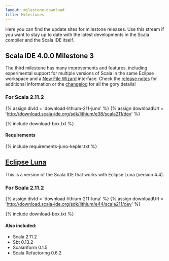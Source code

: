 ```yaml
---
layout: milestone-download
title: Milestones
---
```


Here you can find the update sites for milestone releases. Use this stream if you want to stay
up to date with the latest developments in the Scala compiler and the Scala IDE itself.

## Scala IDE 4.0.0 Milestone 3

The third milestone has many improvements and features, including experimental support for multiple versions of Scala in the same Eclipse workspace and a [New File Wizard][filewiz] interface. Check the [release notes](/blog/release-notes-4.0.0-M3.html) for additional information or the [changelog](/docs/changelog.html) for all the gory details!

### For Scala 2.11.2

{% assign divId = 'download-lithium-211-juno' %}
{% assign downloadUrl = 'http://download.scala-ide.org/sdk/lithium/e38/scala211/dev' %}

{% include download-box.txt %}

#### Requirements
{% include requirements-juno-kepler.txt %}

## [Eclipse Luna][luna]

This is a version of the Scala IDE that works with Eclipse Luna (version 4.4).

### For Scala 2.11.2

{% assign divId = 'download-lithium-211-luna' %}
{% assign downloadUrl = 'http://download.scala-ide.org/sdk/lithium/e44/scala211/dev' %}

{% include download-box.txt %}


#### Also included:

* Scala 2.11.2
* Sbt 0.13.2
* Scalariform 0.1.5
* Scala Refactoring 0.6.2

[luna]: https://projects.eclipse.org/releases/luna
[filewiz]: /docs/4.0.x/features/wizards/index.html
